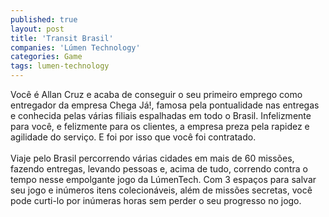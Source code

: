 ```yaml
---
published: true
layout: post
title: 'Transit Brasil'
companies: 'Lúmen Technology'
categories: Game
tags: lumen-technology
---
```

Você é Allan Cruz e acaba de conseguir o seu primeiro emprego como entregador da empresa Chega Já!, famosa pela pontualidade nas entregas e conhecida pelas várias filiais espalhadas em todo o Brasil. Infelizmente para você, e felizmente para os clientes, a empresa preza pela rapidez e agilidade do serviço. E foi por isso que você foi contratado.<br /><br />Viaje pelo Brasil percorrendo várias cidades em mais de 60 missões, fazendo entregas, levando pessoas e, acima de tudo, correndo contra o tempo nesse empolgante jogo da LúmenTech. Com 3 espaços para salvar seu jogo e inúmeros itens colecionáveis, além de missões secretas, você pode curti-lo por inúmeras horas sem perder o seu progresso no jogo.